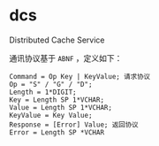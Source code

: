 # dcs
Distributed Cache Service

通讯协议基于 `ABNF` ，定义如下：
```
Command = Op Key | KeyValue; 请求协议
Op = "S" / "G" / "D";
Length = 1*DIGIT;
Key = Length SP 1*VCHAR;
Value = Length SP 1*VCHAR;
KeyValue = Key Value;
Response = [Error] Value; 返回协议
Error = Length SP *VCHAR
```
